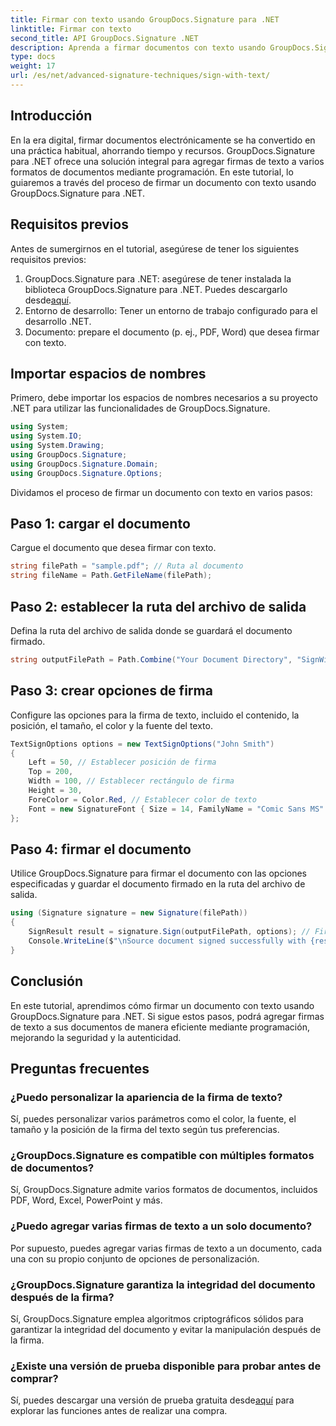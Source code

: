 ```yaml
---
title: Firmar con texto usando GroupDocs.Signature para .NET
linktitle: Firmar con texto
second_title: API GroupDocs.Signature .NET
description: Aprenda a firmar documentos con texto usando GroupDocs.Signature para .NET. Guía paso a paso para agregar firmas de texto mediante programación.
type: docs
weight: 17
url: /es/net/advanced-signature-techniques/sign-with-text/
---
```

## Introducción
En la era digital, firmar documentos electrónicamente se ha convertido en una práctica habitual, ahorrando tiempo y recursos. GroupDocs.Signature para .NET ofrece una solución integral para agregar firmas de texto a varios formatos de documentos mediante programación. En este tutorial, lo guiaremos a través del proceso de firmar un documento con texto usando GroupDocs.Signature para .NET.
## Requisitos previos
Antes de sumergirnos en el tutorial, asegúrese de tener los siguientes requisitos previos:
1.  GroupDocs.Signature para .NET: asegúrese de tener instalada la biblioteca GroupDocs.Signature para .NET. Puedes descargarlo desde[aquí](https://releases.groupdocs.com/signature/net/).
2. Entorno de desarrollo: Tener un entorno de trabajo configurado para el desarrollo .NET.
3. Documento: prepare el documento (p. ej., PDF, Word) que desea firmar con texto.

## Importar espacios de nombres
Primero, debe importar los espacios de nombres necesarios a su proyecto .NET para utilizar las funcionalidades de GroupDocs.Signature.
```csharp
using System;
using System.IO;
using System.Drawing;
using GroupDocs.Signature;
using GroupDocs.Signature.Domain;
using GroupDocs.Signature.Options;
```

Dividamos el proceso de firmar un documento con texto en varios pasos:
## Paso 1: cargar el documento
Cargue el documento que desea firmar con texto.
```csharp
string filePath = "sample.pdf"; // Ruta al documento
string fileName = Path.GetFileName(filePath);
```
## Paso 2: establecer la ruta del archivo de salida
Defina la ruta del archivo de salida donde se guardará el documento firmado.
```csharp
string outputFilePath = Path.Combine("Your Document Directory", "SignWithText", fileName);
```
## Paso 3: crear opciones de firma
Configure las opciones para la firma de texto, incluido el contenido, la posición, el tamaño, el color y la fuente del texto.
```csharp
TextSignOptions options = new TextSignOptions("John Smith")
{
    Left = 50, // Establecer posición de firma
    Top = 200,
    Width = 100, // Establecer rectángulo de firma
    Height = 30,
    ForeColor = Color.Red, // Establecer color de texto
    Font = new SignatureFont { Size = 14, FamilyName = "Comic Sans MS" } // Establecer fuente
};
```
## Paso 4: firmar el documento
Utilice GroupDocs.Signature para firmar el documento con las opciones especificadas y guardar el documento firmado en la ruta del archivo de salida.
```csharp
using (Signature signature = new Signature(filePath))
{
    SignResult result = signature.Sign(outputFilePath, options); // Firmar documento
    Console.WriteLine($"\nSource document signed successfully with {result.Succeeded.Count} signature(s).\nFile saved at {outputFilePath}.");
}
```

## Conclusión
En este tutorial, aprendimos cómo firmar un documento con texto usando GroupDocs.Signature para .NET. Si sigue estos pasos, podrá agregar firmas de texto a sus documentos de manera eficiente mediante programación, mejorando la seguridad y la autenticidad.
## Preguntas frecuentes
### ¿Puedo personalizar la apariencia de la firma de texto?
Sí, puedes personalizar varios parámetros como el color, la fuente, el tamaño y la posición de la firma del texto según tus preferencias.
### ¿GroupDocs.Signature es compatible con múltiples formatos de documentos?
Sí, GroupDocs.Signature admite varios formatos de documentos, incluidos PDF, Word, Excel, PowerPoint y más.
### ¿Puedo agregar varias firmas de texto a un solo documento?
Por supuesto, puedes agregar varias firmas de texto a un documento, cada una con su propio conjunto de opciones de personalización.
### ¿GroupDocs.Signature garantiza la integridad del documento después de la firma?
Sí, GroupDocs.Signature emplea algoritmos criptográficos sólidos para garantizar la integridad del documento y evitar la manipulación después de la firma.
### ¿Existe una versión de prueba disponible para probar antes de comprar?
 Sí, puedes descargar una versión de prueba gratuita desde[aquí](https://releases.groupdocs.com/) para explorar las funciones antes de realizar una compra.